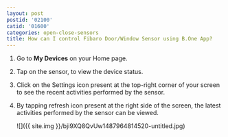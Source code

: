 ```yaml
---
layout: post
postid: '02100'
catid: '01600'
categories: open-close-sensors
title: How can I control Fibaro Door/Window Sensor using B.One App?
---
```


1. Go to **My Devices** on your Home page.

2. Tap on the sensor, to view the device status.

3. Click on the Settings icon present at the top-right corner of your screen to see the recent activities performed by the sensor.

4. By tapping refresh icon present at the right side of the screen, the latest activities performed by the sensor can be viewed.

    ![]({{ site.img }}/bji9XQ8QvUw1487964814520-untitled.jpg)